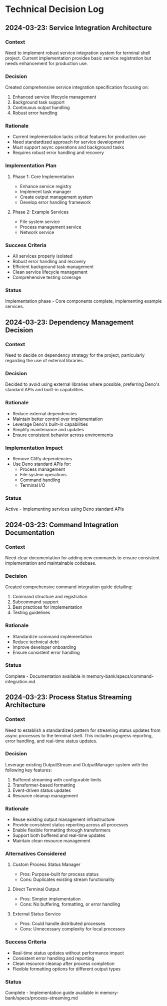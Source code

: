 # Technical Decision Log

## 2024-03-23: Service Integration Architecture

### Context
Need to implement robust service integration system for terminal shell project. Current implementation provides basic service registration but needs enhancement for production use.

### Decision
Created comprehensive service integration specification focusing on:
1. Enhanced service lifecycle management
2. Background task support
3. Continuous output handling
4. Robust error handling

### Rationale
- Current implementation lacks critical features for production use
- Need standardized approach for service development
- Must support async operations and background tasks
- Requires robust error handling and recovery

### Implementation Plan
1. Phase 1: Core Implementation
   - Enhance service registry
   - Implement task manager
   - Create output management system
   - Develop error handling framework

2. Phase 2: Example Services
   - File system service
   - Process management service
   - Network service

### Success Criteria
- All services properly isolated
- Robust error handling and recovery
- Efficient background task management
- Clean service lifecycle management
- Comprehensive testing coverage

### Status
Implementation phase - Core components complete, implementing example services.

## 2024-03-23: Dependency Management Decision

### Context
Need to decide on dependency strategy for the project, particularly regarding the use of external libraries.

### Decision
Decided to avoid using external libraries where possible, preferring Deno's standard APIs and built-in capabilities.

### Rationale
- Reduce external dependencies
- Maintain better control over implementation
- Leverage Deno's built-in capabilities
- Simplify maintenance and updates
- Ensure consistent behavior across environments

### Implementation Impact
- Remove Cliffy dependencies
- Use Deno standard APIs for:
  - Process management
  - File system operations
  - Command handling
  - Terminal I/O

### Status
Active - Implementing services using Deno standard APIs

## 2024-03-23: Command Integration Documentation

### Context
Need clear documentation for adding new commands to ensure consistent implementation and maintainable codebase.

### Decision
Created comprehensive command integration guide detailing:
1. Command structure and registration
2. Subcommand support
3. Best practices for implementation
4. Testing guidelines

### Rationale
- Standardize command implementation
- Reduce technical debt
- Improve developer onboarding
- Ensure consistent error handling

### Status
Complete - Documentation available in memory-bank/specs/command-integration.md

## 2024-03-23: Process Status Streaming Architecture

### Context
Need to establish a standardized pattern for streaming status updates from async processes to the terminal shell. This includes progress reporting, error handling, and real-time status updates.

### Decision
Leverage existing OutputStream and OutputManager system with the following key features:
1. Buffered streaming with configurable limits
2. Transformer-based formatting
3. Event-driven status updates
4. Resource cleanup management

### Rationale
- Reuse existing output management infrastructure
- Provide consistent status reporting across all processes
- Enable flexible formatting through transformers
- Support both buffered and real-time updates
- Maintain clean resource management

### Alternatives Considered
1. Custom Process Status Manager
   - Pros: Purpose-built for process status
   - Cons: Duplicates existing stream functionality
   
2. Direct Terminal Output
   - Pros: Simpler implementation
   - Cons: No buffering, formatting, or error handling

3. External Status Service
   - Pros: Could handle distributed processes
   - Cons: Unnecessary complexity for local processes

### Success Criteria
- Real-time status updates without performance impact
- Consistent error handling and reporting
- Clean resource cleanup after process completion
- Flexible formatting options for different output types

### Status
Complete - Implementation guide available in memory-bank/specs/process-streaming.md